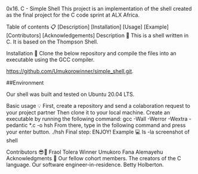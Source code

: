 0x16. C - Simple Shell
This project is an implementation of the shell created as the final project for the C code sprint at ALX Africa.

Table of contents 📋
[Description]
[Installation]
[Usage]
[Example]
[Contributors]
[Acknowledgements]
Description 📧
This is a shell written in C. It is based on the Thompson Shell.

Installation 🔧
Clone the below repository and compile the files into an executable using the GCC compiler.

https://github.com/Umukorowinner/simple_shell.git.

##Environment

Our shell was built and tested on Ubuntu 20.04 LTS.

Basic usage 💡
First, create a repository and send a colaboration request to your project partner
Then clone it to your local machine.
Create an executable by running the following command:
gcc -Wall -Werror -Wextra -pedantic *.c -o hsh
From there, type in the following command and press your enter button.
./hsh
Final step: ENJOY!
Example 💻
ls -la
screenshot of shell

Contributors 😎💪
Fraol Tolera
Winner Umukoro
Fana Alemayehu
Acknowledgments 🙏
Our fellow cohort members.
The creators of the C language.
Our software engineer-in-residence.
Betty Holberton.
